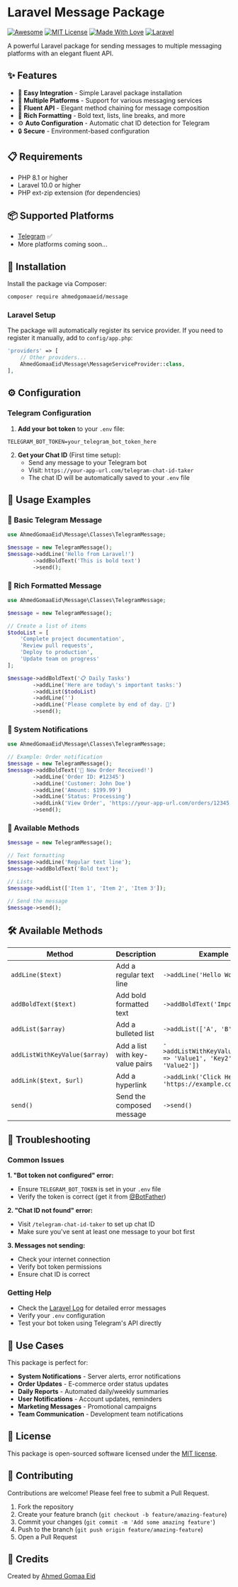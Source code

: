 # Laravel Message Package

[![Awesome](https://cdn.rawgit.com/sindresorhus/awesome/d7305f38d29fed78fa85652e3a63e154dd8e8829/media/badge.svg)](https://github.com/sindresorhus/awesome)
[![MIT License](https://img.shields.io/badge/License-MIT-green.svg)](https://choosealicense.com/licenses/mit/)
[![Made With Love](https://img.shields.io/badge/Made%20With-Love-orange.svg)](https://github.com/chetanraj/awesome-github-badges)
[![Laravel](https://img.shields.io/badge/Laravel-10%2B-red.svg)](https://laravel.com)

A powerful Laravel package for sending messages to multiple messaging platforms with an elegant fluent API.

## ✨ Features

- 🚀 **Easy Integration** - Simple Laravel package installation
- 💬 **Multiple Platforms** - Support for various messaging services
- 🎯 **Fluent API** - Elegant method chaining for message composition
- 📝 **Rich Formatting** - Bold text, lists, line breaks, and more
- ⚙️ **Auto Configuration** - Automatic chat ID detection for Telegram
- 🔒 **Secure** - Environment-based configuration

## 📋 Requirements

- PHP 8.1 or higher
- Laravel 10.0 or higher
- PHP ext-zip extension (for dependencies)

## 📦 Supported Platforms

- [Telegram](https://telegram.org/) ✅
- More platforms coming soon...

## 🚀 Installation

Install the package via Composer:

```bash
composer require ahmedgomaaeid/message
```

### Laravel Setup

The package will automatically register its service provider. If you need to register it manually, add to `config/app.php`:

```php
'providers' => [
    // Other providers...
    AhmedGomaaEid\Message\MessageServiceProvider::class,
],
```

## ⚙️ Configuration

### Telegram Configuration

1. **Add your bot token** to your `.env` file:
```env
TELEGRAM_BOT_TOKEN=your_telegram_bot_token_here
```

2. **Get your Chat ID** (First time setup):
   - Send any message to your Telegram bot
   - Visit: `https://your-app-url.com/telegram-chat-id-taker`
   - The chat ID will be automatically saved to your `.env` file

## 📖 Usage Examples

### 🔹 Basic Telegram Message

```php
use AhmedGomaaEid\Message\Classes\TelegramMessage;

$message = new TelegramMessage();
$message->addLine('Hello from Laravel!')
        ->addBoldText('This is bold text')
        ->send();
```

### 🔹 Rich Formatted Message

```php
use AhmedGomaaEid\Message\Classes\TelegramMessage;

$message = new TelegramMessage();

// Create a list of items
$todoList = [
    'Complete project documentation',
    'Review pull requests', 
    'Deploy to production',
    'Update team on progress'
];

$message->addBoldText('📋 Daily Tasks')
        ->addLine('Here are today\'s important tasks:')
        ->addList($todoList)
        ->addLine('')
        ->addLine('Please complete by end of day. 🎯')
        ->send();
```

### 🔹 System Notifications

```php
use AhmedGomaaEid\Message\Classes\TelegramMessage;

// Example: Order notification
$message = new TelegramMessage();
$message->addBoldText('🛒 New Order Received!')
        ->addLine('Order ID: #12345')
        ->addLine('Customer: John Doe')
        ->addLine('Amount: $199.99')
        ->addLine('Status: Processing')
        ->addLink('View Order', 'https://your-app-url.com/orders/12345')
        ->send();
```

### 🔹 Available Methods

```php
$message = new TelegramMessage();

// Text formatting
$message->addLine('Regular text line');
$message->addBoldText('Bold text');

// Lists
$message->addList(['Item 1', 'Item 2', 'Item 3']);

// Send the message
$message->send();
```

## 🛠️ Available Methods

| Method | Description | Example |
|--------|-------------|---------|
| `addLine($text)` | Add a regular text line | `->addLine('Hello World')` |
| `addBoldText($text)` | Add bold formatted text | `->addBoldText('Important!')` |
| `addList($array)` | Add a bulleted list | `->addList(['A', 'B', 'C'])` |
| `addListWithKeyValue($array)` | Add a list with key-value pairs | `->addListWithKeyValue(['Key1' => 'Value1', 'Key2' => 'Value2'])` |
| `addLink($text, $url)` | Add a hyperlink | `->addLink('Click Here', 'https://example.com')` |
| `send()` | Send the composed message | `->send()` |

## 🔧 Troubleshooting

### Common Issues

**1. "Bot token not configured" error:**
- Ensure `TELEGRAM_BOT_TOKEN` is set in your `.env` file
- Verify the token is correct (get it from [@BotFather](https://t.me/botfather))

**2. "Chat ID not found" error:**
- Visit `/telegram-chat-id-taker` to set up chat ID
- Make sure you've sent at least one message to your bot first

**3. Messages not sending:**
- Check your internet connection
- Verify bot token permissions
- Ensure chat ID is correct

### Getting Help

- Check the [Laravel Log](storage/logs/laravel.log) for detailed error messages
- Verify your `.env` configuration
- Test your bot token using Telegram's API directly

## 🎯 Use Cases

This package is perfect for:
- **System Notifications** - Server alerts, error notifications
- **Order Updates** - E-commerce order status updates  
- **Daily Reports** - Automated daily/weekly summaries
- **User Notifications** - Account updates, reminders
- **Marketing Messages** - Promotional campaigns
- **Team Communication** - Development team notifications

## 📝 License

This package is open-sourced software licensed under the [MIT license](https://opensource.org/licenses/MIT).

## 🤝 Contributing

Contributions are welcome! Please feel free to submit a Pull Request.

1. Fork the repository
2. Create your feature branch (`git checkout -b feature/amazing-feature`)
3. Commit your changes (`git commit -m 'Add some amazing feature'`)
4. Push to the branch (`git push origin feature/amazing-feature`)
5. Open a Pull Request

## 🙏 Credits

Created by [Ahmed Gomaa Eid](https://github.com/ahmedgomaaeid)


